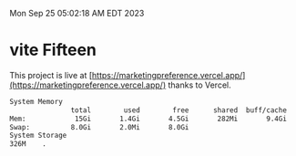 Mon Sep 25 05:02:18 AM EDT 2023

# vite Fifteen


This project is live at [https://marketingpreference.vercel.app/](https://marketingpreference.vercel.app/) thanks to Vercel.

```bash
System Memory
               total        used        free      shared  buff/cache   available
Mem:            15Gi       1.4Gi       4.5Gi       282Mi       9.4Gi        13Gi
Swap:          8.0Gi       2.0Mi       8.0Gi
System Storage
326M	.
```
